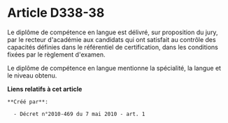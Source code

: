 # Article D338-38

Le diplôme de compétence en langue est délivré, sur proposition du jury, par le recteur d'académie aux candidats qui ont
satisfait au contrôle des capacités définies dans le référentiel de certification, dans les conditions fixées par le
règlement d'examen. 

Le diplôme de compétence en langue mentionne la spécialité, la langue et le niveau obtenu.

**Liens relatifs à cet article**

	**Créé par**:

	  - Décret n°2010-469 du 7 mai 2010 - art. 1
